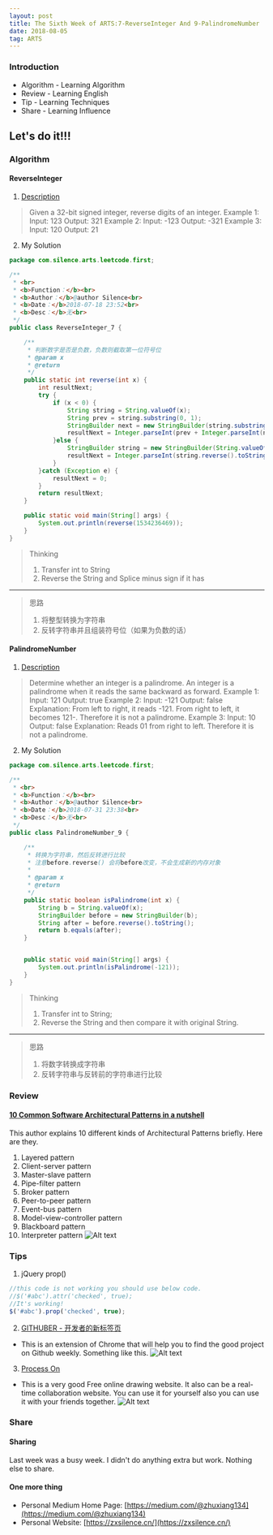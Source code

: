 ```yaml
---
layout: post
title: The Sixth Week of ARTS:7-ReverseInteger And 9-PalindromeNumber
date: 2018-08-05
tag: ARTS
---
```


### Introduction
- Algorithm  - Learning Algorithm
- Review  - Learning English
- Tip - Learning Techniques
- Share - Learning Influence

## Let's do it!!!
### Algorithm
#### ReverseInteger

1. [Description](https://leetcode.com/problems/reverse-integer/description/)
> Given a 32-bit signed integer, reverse digits of an integer.
Example 1:
Input: 123
Output: 321
Example 2:
Input: -123
Output: -321
Example 3:
Input: 120
Output: 21


2. My Solution

```java
package com.silence.arts.leetcode.first;

/**
 * <br>
 * <b>Function：</b><br>
 * <b>Author：</b>@author Silence<br>
 * <b>Date：</b>2018-07-18 23:52<br>
 * <b>Desc：</b>无<br>
 */
public class ReverseInteger_7 {

    /**
     * 判断数字是否是负数，负数则截取第一位符号位
     * @param x
     * @return
     */
    public static int reverse(int x) {
        int resultNext;
        try {
            if (x < 0) {
                String string = String.valueOf(x);
                String prev = string.substring(0, 1);
                StringBuilder next = new StringBuilder(string.substring(1));
                resultNext = Integer.parseInt(prev + Integer.parseInt(next.reverse().toString()));
            }else {
                StringBuilder string = new StringBuilder(String.valueOf(x));
                resultNext = Integer.parseInt(string.reverse().toString());
            }
        }catch (Exception e) {
            resultNext = 0;
        }
        return resultNext;
    }

    public static void main(String[] args) {
        System.out.println(reverse(1534236469));
    }
}

```
> Thinking
> 1. Transfer int to String
> 2. Reverse the String and Splice minus sign if it has

---
> 思路
> 1. 将整型转换为字符串
> 2. 反转字符串并且组装符号位（如果为负数的话）


#### PalindromeNumber

1. [Description](https://leetcode.com/problems/palindrome-number/description/)
>Determine whether an integer is a palindrome. An integer is a palindrome when it reads the same backward as forward.
Example 1:
Input: 121
Output: true
Example 2:
Input: -121
Output: false
Explanation: From left to right, it reads -121. From right to left, it becomes 121-. Therefore it is not a palindrome.
Example 3:
Input: 10
Output: false
Explanation: Reads 01 from right to left. Therefore it is not a palindrome.

2. My Solution

```java
package com.silence.arts.leetcode.first;

/**
 * <br>
 * <b>Function：</b><br>
 * <b>Author：</b>@author Silence<br>
 * <b>Date：</b>2018-07-31 23:38<br>
 * <b>Desc：</b>无<br>
 */
public class PalindromeNumber_9 {

    /**
     * 转换为字符串，然后反转进行比较
     * 注意before.reverse() 会将before改变，不会生成新的内存对象
     *
     * @param x
     * @return
     */
    public static boolean isPalindrome(int x) {
        String b = String.valueOf(x);
        StringBuilder before = new StringBuilder(b);
        String after = before.reverse().toString();
        return b.equals(after);
    }


    public static void main(String[] args) {
        System.out.println(isPalindrome(-121));
    }
}

```
> Thinking
> 1. Transfer int to String;
> 2. Reverse the String and then compare it with original String.

---
> 思路
> 1. 将数字转换成字符串
> 2. 反转字符串与反转前的字符串进行比较

### Review
#### [10 Common Software Architectural Patterns in a nutshell](https://towardsdatascience.com/10-common-software-architectural-patterns-in-a-nutshell-a0b47a1e9013)

This author explains 10 different kinds of Architectural Patterns briefly. Here are they.
1. Layered pattern
2. Client-server pattern
3. Master-slave pattern
4. Pipe-filter pattern
5. Broker pattern
6. Peer-to-peer pattern
7. Event-bus pattern
8. Model-view-controller pattern
9. Blackboard pattern
10. Interpreter pattern
![Alt text](/images/posts/articles/2018-08-05/0.png)


### Tips

1. jQuery prop()
``` javascript
//this code is not working you should use below code.
//$('#abc').attr('checked', true);
//It's working!
$('#abc').prop('checked', true);
```

2. [GITHUBER - 开发者的新标签页](https://chrome.google.com/webstore/search/GITHUBER%20-%20%E5%BC%80%E5%8F%91%E8%80%85%E7%9A%84%E6%96%B0%E6%A0%87%E7%AD%BE%E9%A1%B5?hl=en-US)
- This is an extension of Chrome that will help you to find the good project on Github weekly. Something like this.
![Alt text](/images/posts/articles/2018-08-05/1.png)

3. [Process On](https://www.processon.com/i/56fdcf73e4b0fbb6c9630913)
- This is a very good Free online drawing website. It also can be a real-time collaboration website. You can use it for yourself also you can use it with your friends together.
![Alt text](/images/posts/articles/2018-08-05/2.png)

### Share
#### Sharing
Last week was a busy week. I didn't do anything extra but work. Nothing else to share.
#### One more thing
- Personal Medium Home Page: [https://medium.com/@zhuxiang134](https://medium.com/@zhuxiang134)
- Personal Website: [https://zxsilence.cn/](https://zxsilence.cn/)